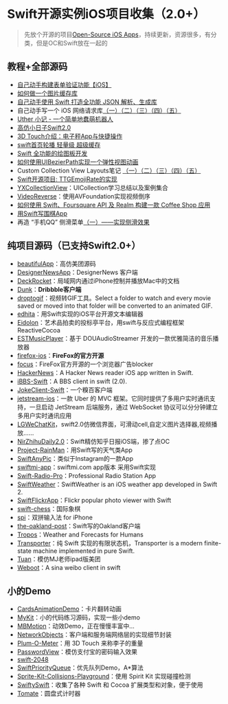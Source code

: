 # Swift开源实例iOS项目收集（2.0+）
> 先放个开源的项目[Open-Source iOS Apps][1]，持续更新，资源很多，有分类，但是OC和Swift放在一起的

## 教程+全部源码
- [自己动手构建表单验证功能【iOS】][2]
- [如何做一个图片缓存库][3]
- [自己动手使用 Swift 打造全功能 JSON 解析、生成库][4]
- 自己动手写一个 iOS 网络请求库[（一）][5][（二）][6][（三）][7][（四）][8][（五）][9]
- [Uther 小记 - 一个简单地蠢萌机器人][10]
- [高仿小日子Swift2.0][11]
- [3D Touch介绍：电子秤App与快捷操作][12]
- [swift首页轮播 轻量级 超级缓存][13]
- [Swift 全功能的绘图板开发][14]
- [如何使用UIBezierPath实现一个弹性视图动画][15]
- Custom Collection View Layouts笔记 [（一）][16][（二）][17][（三）][18][（四）][19][（五）][20]
- [Swift开源项目: TTGEmojiRate的实现][21]
- [YXCollectionView][22]：UICollection学习总结以及案例集合
- [VideoReverse][23]：使用AVFoundation实现视频倒序
- [如何使用 Swift、Foursquare API 及 Realm 构建一款 Coffee Shop 应用][24]
- [用Swift写围棋App][25]
- 再造 “手机QQ” 侧滑菜单[（一）——实现侧滑效果][26]

## 纯项目源码（已支持Swift2.0+）
- [beautifulApp][27]：高仿美团源码
- [DesignerNewsApp][28]：DesignerNews 客户端
- [DeckRocket][29]：局域网内通过iPhone控制并播放Mac中的文档
- [Dunk][30]：**Dribbble客户端**
- [droptogif][31]：视频转GIF工具。Select a folder to watch and every movie saved or moved into that folder will be converted to an animated GIF.
- [edhita][32]：用Swift实现的iOS平台开源文本编辑器
- [Eidolon][33]：艺术品拍卖的投标亭平台，用swift与反应式编程框架 ReactiveCocoa
- [ESTMusicPlayer][34]：基于 DOUAudioStreamer 开发的一款优雅简洁的音乐播放器
- [firefox-ios][35]：**FireFox的官方开源**
- [focus][36]：FireFox官方开源的一个浏览器广告blocker
- [HackerNews][37]：A Hacker News reader iOS app written in Swift.
- [iBBS-Swift][38]：A BBS client in swift (2.0).
- [JokeClient-Swift][39]：一个糗百客户端
- [jetstream-ios][40]：一款 Uber 的 MVC 框架。它同时提供了多用户实时通讯支持，一旦启动 JetStream 后端服务，通过 WebSocket 协议可以分分钟建立多用户实时通讯应用
- [LGWeChatKit][41]，swift2.0仿微信界面，可滑动cell,自定义图片选择器,视频播放……
- [NirZhihuDaily2.0][42]：Swift精仿知乎日报iOS端，掺了点OC
- [Project-RainMan][43]：用Swift写的天气类App
- [SwiftAnyPic][44]：类似于Instagram的一款App
- [swiftmi-app][45]：swiftmi.com app版本 采用Swift实现
- [Swift-Radio-Pro][46]：Professional Radio Station App
- [SwiftWeather][47]：SwiftWeather is an iOS weather app developed in Swift 2. 
- [SwiftFlickrApp][48]：Flickr popular photo viewer with Swift 
- [swift-chess][49]：国际象棋
- [spi][50]：双拼输入法 for iPhone
- [the-oakland-post][51]：Swift写的Oakland客户端
- [Tropos][52]：Weather and Forecasts for Humans
- [Transporter][53]：纯 Swift 实现的有限状态机，Transporter is a modern finite-state machine implemented in pure Swift. 
- [Tuan][54]：模仿MJ老师ipad版美团
- [Weboot][55]：A sina weibo client in swift

## 小的Demo
- [CardsAnimationDemo][56]：卡片翻转动画
- [MyKit][57]：小的代码练习源码，实现一些小demo
- [MBMotion][58]：动效Demo，正在慢慢丰富中…
- [NetworkObjects][59]：客户端和服务端网络层的实现细节封装
- [Plum-O-Meter][60]：用 3D Touch 来称李子的重量
- [PasswordView][61]：模仿支付宝的密码输入效果
- [swift-2048][62]
- [SwiftPriorityQueue][63]：优先队列Demo，A\*算法
- [Sprite-Kit-Collisions-Playground][64]：使用 Spirit Kit 实现碰撞检测
- [SwiftySwift][65]：收集了各种 Swift 和 Cocoa 扩展类型和对象，便于使用
- [Tomate][66]：圆盘式计时器


[1]:	https://github.com/dkhamsing/open-source-ios-apps
[2]:	https://lvwenhan.com/ios/459.html
[3]:	http://blog.callmewhy.com/2015/05/25/note-about-chun/
[4]:	https://lvwenhan.com/ios/463.html
[5]:	https://lvwenhan.com/ios/454.html
[6]:	https://lvwenhan.com/ios/455.html
[7]:	https://lvwenhan.com/ios/456.html
[8]:	https://lvwenhan.com/ios/457.html
[9]:	https://lvwenhan.com/ios/464.html
[10]:	http://blog.callmewhy.com/2015/08/09/how-to-make-uther/ "Uther 小记 - 一个简单地蠢萌机器人"
[11]:	http://www.jianshu.com/p/bcc297e19a94
[12]:	http://swift.gg/2015/11/19/3d-touch-tutorial/ "3D Touch介绍：电子秤App与快捷操作"
[13]:	http://www.jianshu.com/p/d7bf5fe4d9fa "swift首页轮播 轻量级 超级缓存"
[14]:	http://www.cocoachina.com/swift/20151125/14390.html "Swift 全功能的绘图板开发"
[15]:	http://hechen.info/2015/12/02/Elastic-view-animation-using-UIBezierPath/ "如何使用UIBezierPath实现一个弹性视图动画"
[16]:	http://chengway.in/custom-collection-view-layouts/ "Custom Collection View Layouts（一）"
[17]:	http://chengway.in/custom-collection-view-layouts-er/ "Custom Collection View Layouts（二）"
[18]:	http://chengway.in/custom-collection-view-layouts-san/ "Custom Collection View Layouts（三）"
[19]:	http://chengway.in/custom-collection-view-layouts-si/ "Custom Collection View Layouts（四）"
[20]:	http://chengway.in/custom-collection-view-layouts-wu/ "Custom Collection View Layouts（五）"
[21]:	http://tutuge.me/2015/10/25/ttgemojirate-lib/ "Swift开源项目: TTGEmojiRate的实现"
[22]:	https://github.com/yixiangboy/YXCollectionView "YXCollectionView"
[23]:	https://github.com/KayWong/VideoReverse "VideoReverse"
[24]:	http://swift.gg/2015/12/29/foursquare-realm-swift/ "如何使用 Swift、Foursquare API 及 Realm 构建一款 Coffee Shop 应用"
[25]:	http://www.jianshu.com/p/22bab53524d1 "用Swift写围棋App－00序"
[26]:	https://lvwenhan.com/ios/445.html
[27]:	https://github.com/lyimin/beautifulApp "beautifulApp"
[28]:	https://github.com/MengTo/DesignerNewsApp "DesignerNewsApp"
[29]:	https://github.com/jpsim/DeckRocket "DeckRocket"
[30]:	https://github.com/naoyashiga/Dunk "Dunk"
[31]:	https://github.com/mortenjust/droptogif "droptogif"
[32]:	https://github.com/tnantoka/edhita "edhita"
[33]:	https://github.com/artsy/eidolon "Eidolon"
[34]:	https://github.com/Aufree/ESTMusicPlayer "ESTMusicPlayer"
[35]:	https://github.com/mozilla/firefox-ios "firefox-ios"
[36]:	https://github.com/mozilla/focus "focus"
[37]:	https://github.com/amitburst/HackerNews "HackerNews"
[38]:	https://github.com/iAugux/iBBS-Swift "iBBS-Swift"
[39]:	https://github.com/YANGReal/JokeClient-Swift "JokeClient-Swift"
[40]:	https://github.com/uber/jetstream-ios "jetstream-ios"
[41]:	https://github.com/jamy0801/LGWeChatKit
[42]:	https://github.com/zpz1237/NirZhihuDaily2.0 "NirZhihuDaily2.0"
[43]:	https://github.com/Mav3r1ck/Project-RainMan "Project-RainMan"
[44]:	https://github.com/kwkhaw/SwiftAnyPic "SwiftAnyPic"
[45]:	https://github.com/feiin/swiftmi-app "swiftmi-app"
[46]:	https://github.com/swiftcodex/Swift-Radio-Pro "Swift-Radio-Pro"
[47]:	https://github.com/JakeLin/SwiftWeather "SwiftWeather"
[48]:	https://github.com/synboo/SwiftFlickrApp "SwiftFlickrApp"
[49]:	https://github.com/JackBCousineau/swift-chess "swift-chess"
[50]:	https://github.com/guoc/spi "spi"
[51]:	https://github.com/aclissold/The-Oakland-Post "the-oakland-post"
[52]:	https://github.com/thoughtbot/Tropos "Tropos"
[53]:	https://github.com/DenHeadless/Transporter "Transporter"
[54]:	https://github.com/aiqiuqiu/Tuan "Tuan"
[55]:	https://github.com/iAugux/Weboot "Weboot"
[56]:	https://github.com/adow/CardsAnimationDemo "CardsAnimationDemo"
[57]:	https://github.com/aquarchitect/MyKit "MyKit"
[58]:	https://github.com/mmoaay/MBMotion "MBMotion"
[59]:	https://github.com/colemancda/NetworkObjects "NetworkObjects"
[60]:	https://github.com/FlexMonkey/Plum-O-Meter "Plum-O-Meter"
[61]:	https://github.com/findM/PasswordView "PasswordView"
[62]:	https://github.com/austinzheng/swift-2048 "swift-2048"
[63]:	https://github.com/davecom/SwiftPriorityQueue "SwiftPriorityQueue"
[64]:	https://github.com/jaredmpayne/Sprite-Kit-Collisions-Playground "Sprite-Kit-Collisions-Playground"
[65]:	https://github.com/adeca/SwiftySwift "SwiftySwift"
[66]:	https://github.com/dasdom/Tomate "Tomate"